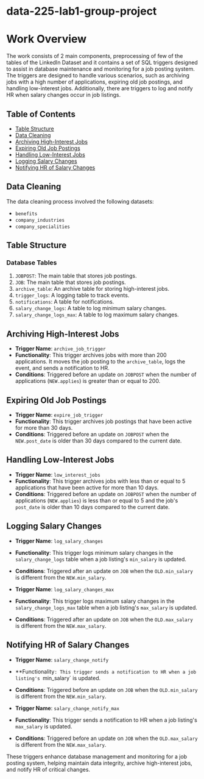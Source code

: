# data-225-lab1-group-project

# Work Overview

The work consists of 2 main components, preprocessing of few of the tables of the LinkedIn Dataset and it contains a set of SQL triggers designed to assist in database maintenance and monitoring for a job posting system. The triggers are designed to handle various scenarios, such as archiving jobs with a high number of applications, expiring old job postings, and handling low-interest jobs. Additionally, there are triggers to log and notify HR when salary changes occur in job listings.

## Table of Contents

- [Table Structure](#table-structure)
- [Data Cleaning](#data-cleaning)
- [Archiving High-Interest Jobs](#archiving-high-interest-jobs)
- [Expiring Old Job Postings](#expiring-old-job-postings)
- [Handling Low-Interest Jobs](#handling-low-interest-jobs)
- [Logging Salary Changes](#logging-salary-changes)
- [Notifying HR of Salary Changes](#notifying-hr-of-salary-changes)

## Data Cleaning

The data cleaning process involved the following datasets:
- `benefits`
- `company_industries`
- `company_specialities`

## Table Structure

### Database Tables
1. `JOBPOST`: The main table that stores job postings.
2. `JOB`: The main table that stores job postings.
3. `archive_table`: An archive table for storing high-interest jobs.
4. `trigger_logs`: A logging table to track events.
5. `notifications`: A table for notifications.
6. `salary_change_logs`: A table to log minimum salary changes.
7. `salary_change_logs_max`: A table to log maximum salary changes.

## Archiving High-Interest Jobs

- **Trigger Name**: `archive_job_trigger`
- **Functionality**: This trigger archives jobs with more than 200 applications. It moves the job posting to the `archive_table`, logs the event, and sends a notification to HR.
- **Conditions**: Triggered before an update on `JOBPOST` when the number of applications (`NEW.applies`) is greater than or equal to 200.

## Expiring Old Job Postings

- **Trigger Name**: `expire_job_trigger`
- **Functionality**: This trigger archives job postings that have been active for more than 30 days.
- **Conditions**: Triggered before an update on `JOBPOST` when the `NEW.post_date` is older than 30 days compared to the current date.

## Handling Low-Interest Jobs

- **Trigger Name**: `low_interest_jobs`
- **Functionality**: This trigger archives jobs with less than or equal to 5 applications that have been active for more than 10 days.
- **Conditions**: Triggered before an update on `JOBPOST` when the number of applications (`NEW.applies`) is less than or equal to 5 and the job's `post_date` is older than 10 days compared to the current date.

## Logging Salary Changes

- **Trigger Name**: `log_salary_changes`
- **Functionality**: This trigger logs minimum salary changes in the `salary_change_logs` table when a job listing's `min_salary` is updated.
- **Conditions**: Triggered after an update on `JOB` when the `OLD.min_salary` is different from the `NEW.min_salary`.

- **Trigger Name**: `log_salary_changes_max`
- **Functionality**: This trigger logs maximum salary changes in the `salary_change_logs_max` table when a job listing's `max_salary` is updated.
- **Conditions**: Triggered after an update on `JOB` when the `OLD.max_salary` is different from the `NEW.max_salary`.

## Notifying HR of Salary Changes

- **Trigger Name**: `salary_change_notify`
- **Functionality`: This trigger sends a notification to HR when a job listing's `min_salary` is updated.
- **Conditions**: Triggered before an update on `JOB` when the `OLD.min_salary` is different from the `NEW.min_salary`.

- **Trigger Name**: `salary_change_notify_max`
- **Functionality**: This trigger sends a notification to HR when a job listing's `max_salary` is updated.
- **Conditions**: Triggered before an update on `JOB` when the `OLD.max_salary` is different from the `NEW.max_salary`.

These triggers enhance database management and monitoring for a job posting system, helping maintain data integrity, archive high-interest jobs, and notify HR of critical changes.

